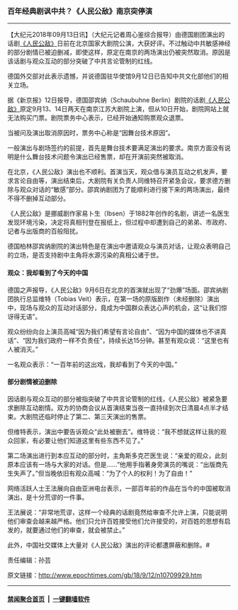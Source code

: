 ### 百年经典剧讽中共？《人民公敌》南京突停演
------------------------

<p>【大纪元2018年09月13日讯】（大纪元记者周心鉴综合报导）由德国剧团演出的话剧<a href="http://www.epochtimes.com/gb/tag/%E3%80%8A%E4%BA%BA%E6%B0%91%E5%85%AC%E6%95%8C%E3%80%8B.html">《人民公敌》</a>日前在北京国家大剧院公演，大获好评。不过触动中共敏感神经的部分剧情已被迫删减，即使这样，原定在南京的两场演出仍被突然取消。原因是该话剧与观众互动的部分突破了中共言论管制的红线。</p>
<p>德国外交部对此表示遗憾，并说德国驻华使馆9月12日已告知中共文化部他们的相关立场。</p>
<p>据《新京报》12日报导，德国邵宾纳（Schaubuhne Berlin）剧院的话剧<a href="http://www.epochtimes.com/gb/tag/%E3%80%8A%E4%BA%BA%E6%B0%91%E5%85%AC%E6%95%8C%E3%80%8B.html">《人民公敌》</a>原定9月13、14日两天在南京江苏大剧院上演，但从10日开始，剧院网站上就无法购买门票。剧院票务中心表示，已经开始通知购票观众退票。</p>
<p>当被问及演出取消原因时，票务中心称是“因舞台技术原因”。</p>
<p>一般演出与剧场签约的前提，首先是舞台技术要满足演出的要求。南京方面没有说明是什么舞台技术问题令演出已经售票，却在开演前突然被取消。</p>
<p>在北京，《人民公敌》演出也不顺利。首演当天，观众借与演员互动之机发声，要求言论自由等，演出结束后，大剧院有关负责人同维特召开紧急会议，要求德方删除与观众对话的“敏感”部分。邵宾纳剧团为了能顺利进行接下来的两场演出，最终不得不删掉互动部分。</p>
<p>《人民公敌》是挪威剧作家易卜生（Ibsen）于1882年创作的名剧，讲述一名医生发现环境污染，决定将真相刊登在报纸上，但过程中却遭到自己的弟弟、市政府、记者与出版商的百般阻扰。</p>
<p>德国柏林邵宾纳剧院的演出特色是在演出中邀请观众与演员对话，让观众表明自己的立场，是否支持剧中主角将水源污染的真相公诸于世。</p>
<h4>观众：我却看到了今天的中国</h4>
<p>德国之声报导，《人民公敌》9月6日在北京的首演就出现了“劲爆”场面。邵宾纳剧团执行总监维特（Tobias Veit）表示，在第一场的原版剧作（未经删除）演出中，现场与观众的互动对话部分，竟成为中国群众表达心声的机会，这“让我们惊讶得无语”。</p>
<p>观众纷纷向台上演员高喊“因为我们希望有言论自由”、“因为中国的媒体也不讲真话”、“因为我们政府一样不负责任”，持续长达15分钟。甚至有观众说：“这里也有人被消灭。”</p>
<p>一名观众表示：“一百年前的这出戏，我却看到了今天的中国。”</p>
<h4>部分剧情被迫删除</h4>
<p>因话剧与观众互动的部分被指突破了中共言论管制的红线，《人民公敌》被紧急要求删除互动剧情。双方的协商会议从首演结束当夜一直持续到次日清晨4点半才结束。大剧院还临时停止了第二、第三天演出的售票。</p>
<p>但维特表示，演出中要告诉观众“此处被删去”。维特说：“我不想就这样让我的观众回家，有必要让他们知道这里有些东西不见了。”</p>
<p>第二场演出进行到本应互动的部分时，主角斯多克芒医生说：“亲爱的观众，此刻原本应该有一场与大家的对话。但是……”他用手指著身旁演员的嘴说：“出版商先生失声了。”但当晚依旧有观众高喊：“为了个人的权利！为了自由！”</p>
<p>网络活跃人士王法展向自由亚洲电台表示，一部百年前的作品在当今的中国被取消演出，是十分荒谬的一件事。</p>
<p>王法展说：“非常地荒谬，这样一个经典的话剧竟然给审查不允许上演，只能说明他们审查会越来越严格。他们只允许百姓接受他们允许接受的，对百姓的思想有启发的，就要通过他们的审查，就会被禁止。”</p>
<p>此外，中国社交媒体上大量对《人民公敌》演出的评论都遭屏蔽和删除。#</p>
<p>责任编辑：孙芸</p>

原文链接：http://www.epochtimes.com/gb/18/9/12/n10709929.htm


------------------------
#### [禁闻聚合首页](https://github.com/gfw-breaker/banned-news/blob/master/README.md) &nbsp;|&nbsp;  [一键翻墙软件](https://github.com/gfw-breaker/nogfw/blob/master/README.md)